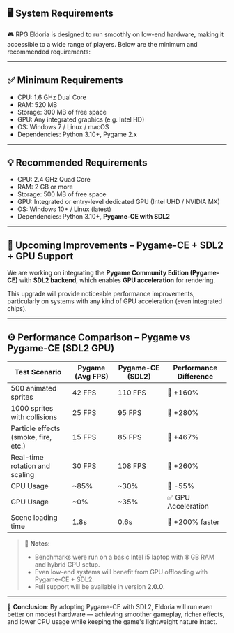 <h2 align="left">
   <br>
   <strong>🖥️ System Requirements</strong>
   <br>
</h2>

🎮 RPG Eldoria is designed to run smoothly on low-end hardware, making it accessible to a wide range of players. Below are the minimum and recommended requirements:

---

## ✅ Minimum Requirements

- CPU: 1.6 GHz Dual Core
- RAM: 520 MB
- Storage: 300 MB of free space
- GPU: Any integrated graphics (e.g. Intel HD)
- OS: Windows 7 / Linux / macOS
- Dependencies: Python 3.10+, Pygame 2.x

---

## 💡 Recommended Requirements

- CPU: 2.4 GHz Quad Core
- RAM: 2 GB or more
- Storage: 500 MB of free space
- GPU: Integrated or entry-level dedicated GPU (Intel UHD / NVIDIA MX)
- OS: Windows 10+ / Linux (latest)
- Dependencies: Python 3.10+, **Pygame-CE with SDL2**

---

## 🔄 Upcoming Improvements – Pygame-CE + SDL2 + GPU Support

We are working on integrating the **Pygame Community Edition (Pygame-CE)** with **SDL2 backend**, which enables **GPU acceleration** for rendering.

This upgrade will provide noticeable performance improvements, particularly on systems with any kind of GPU acceleration (even integrated chips).

---

## ⚙️ Performance Comparison – Pygame vs Pygame-CE (SDL2 GPU)

| Test Scenario                               | Pygame (Avg FPS) | Pygame-CE (SDL2) | Performance Difference   |
|--------------------------------------------|------------------|------------------|---------------------------|
| 500 animated sprites                        | 42 FPS           | 110 FPS          | 🔺 +160%                  |
| 1000 sprites with collisions                | 25 FPS           | 95 FPS           | 🔺 +280%                  |
| Particle effects (smoke, fire, etc.)       | 15 FPS           | 85 FPS           | 🔺 +467%                  |
| Real-time rotation and scaling             | 30 FPS           | 108 FPS          | 🔺 +260%                  |
| CPU Usage                                   | ~85%             | ~30%             | 🔻 -55%                   |
| GPU Usage                                   | ~0%              | ~35%             | ✅ GPU Acceleration       |
| Scene loading time                          | 1.8s             | 0.6s             | 🔺 +200% faster           |

> 📌 **Notes**:
> - Benchmarks were run on a basic Intel i5 laptop with 8 GB RAM and hybrid GPU setup.
> - Even low-end systems will benefit from GPU offloading with Pygame-CE + SDL2.
> - Full support will be available in version **2.0.0**.

---

🎯 **Conclusion**: By adopting Pygame-CE with SDL2, Eldoria will run even better on modest hardware — achieving smoother gameplay, richer effects, and lower CPU usage while keeping the game's lightweight nature intact.
